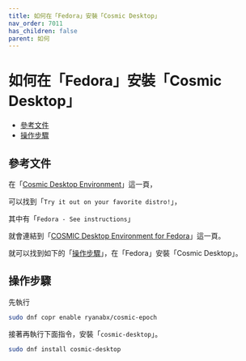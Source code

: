 ```yaml
---
title: 如何在「Fedora」安裝「Cosmic Desktop」
nav_order: 7011
has_children: false
parent: 如何
---
```



# 如何在「Fedora」安裝「Cosmic Desktop」

* [參考文件](#參考文件)
* [操作步驟](#操作步驟)




## 參考文件

在「[Cosmic Desktop Environment](https://system76.com/cosmic)」這一頁，

可以找到「`Try it out on your favorite distro!`」，

其中有「`Fedora - See instructions`」

就會連結到「[COSMIC Desktop Environment for Fedora](https://copr.fedorainfracloud.org/coprs/ryanabx/cosmic-epoch/)」這一頁。

就可以找到如下的「[操作步驟](#操作步驟)」，在「Fedora」安裝「Cosmic Desktop」。




## 操作步驟

先執行

``` sh
sudo dnf copr enable ryanabx/cosmic-epoch
```

接著再執行下面指令，安裝「`cosmic-desktop`」。

``` sh
sudo dnf install cosmic-desktop
```
